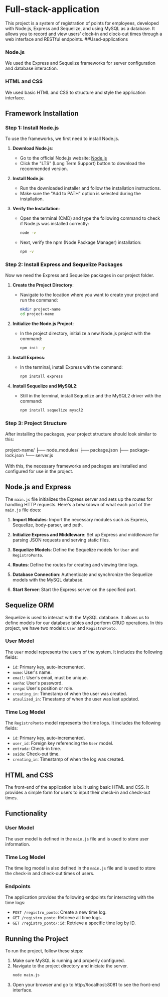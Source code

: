 # Full-stack-application
This project is a system of registration of points for employees, developed with Node.js, Express and Sequelize, and using MySQL as a database. It allows you to record and view users' clock-in and clock-out times through a web interface and RESTful endpoints.
##Used-applications
### Node.js
We used the Express and Sequelize frameworks for server configuration and database interaction.

### HTML and CSS
We used basic HTML and CSS to structure and style the application interface.
</br>

## Framework Installation

### Step 1: Install Node.js

To use the frameworks, we first need to install Node.js.

1. **Download Node.js**:
   - Go to the official Node.js website: [Node.js](https://nodejs.org/)
   - Click the "LTS" (Long Term Support) button to download the recommended version.

2. **Install Node.js**:
   - Run the downloaded installer and follow the installation instructions.
   - Make sure the "Add to PATH" option is selected during the installation.

3. **Verify the Installation**:
   - Open the terminal (CMD) and type the following command to check if Node.js was installed correctly:
     ```sh
     node -v
     ```
   - Next, verify the npm (Node Package Manager) installation:
     ```sh
     npm -v
     ```

### Step 2: Install Express and Sequelize Packages

Now we need the Express and Sequelize packages in our project folder.

1. **Create the Project Directory**:
   - Navigate to the location where you want to create your project and run the command:
     ```sh
     mkdir project-name
     cd project-name
     ```

2. **Initialize the Node.js Project**:
   - In the project directory, initialize a new Node.js project with the command:
     ```sh
     npm init -y
     ```

3. **Install Express**:
   - In the terminal, install Express with the command:
     ```sh
     npm install express
     ```

4. **Install Sequelize and MySQL2**:
   - Still in the terminal, install Sequelize and the MySQL2 driver with the command:
     ```sh
     npm install sequelize mysql2
     ```

### Step 3: Project Structure

After installing the packages, your project structure should look similar to this:
</br>
</br>
project-name/
├── node_modules/
├── package.json
├── package-lock.json
└── server.js
</br>
</br>
With this, the necessary frameworks and packages are installed and configured for use in the project.


## Node.js and Express

The `main.js` file initializes the Express server and sets up the routes for handling HTTP requests. Here's a breakdown of what each part of the `main.js` file does:

1. **Import Modules**: Import the necessary modules such as Express, Sequelize, body-parser, and path.

2. **Initialize Express and Middleware**: Set up Express and middleware for parsing JSON requests and serving static files.

3. **Sequelize Models**: Define the Sequelize models for `User` and `RegistroPonto`.

4. **Routes**: Define the routes for creating and viewing time logs.

5. **Database Connection**: Authenticate and synchronize the Sequelize models with the MySQL database.

6. **Start Server**: Start the Express server on the specified port.

## Sequelize ORM

Sequelize is used to interact with the MySQL database. It allows us to define models for our database tables and perform CRUD operations. In this project, we have two models: `User` and `RegistroPonto`.

### User Model

The `User` model represents the users of the system. It includes the following fields:

- `id`: Primary key, auto-incremented.
- `nome`: User's name.
- `email`: User's email, must be unique.
- `senha`: User's password.
- `cargo`: User's position or role.
- `creating_in`: Timestamp of when the user was created.
- `ataulized_in`: Timestamp of when the user was last updated.

### Time Log Model

The `RegistroPonto` model represents the time logs. It includes the following fields:

- `id`: Primary key, auto-incremented.
- `user_id`: Foreign key referencing the `User` model.
- `entrada`: Check-in time.
- `saída`: Check-out time.
- `creating_in`: Timestamp of when the log was created.

## HTML and CSS

The front-end of the application is built using basic HTML and CSS. It provides a simple form for users to input their check-in and check-out times.

## Functionality

### User Model

The user model is defined in the `main.js` file and is used to store user information.

### Time Log Model

The time log model is also defined in the `main.js` file and is used to store the check-in and check-out times of users.

### Endpoints

The application provides the following endpoints for interacting with the time logs:

- `POST /registro_ponto`: Create a new time log.
- `GET /registro_ponto`: Retrieve all time logs.
- `GET /registro_ponto/:id`: Retrieve a specific time log by ID.

## Running the Project

To run the project, follow these steps:

1. Make sure MySQL is running and properly configured.
2. Navigate to the project directory and iniciate the server.
   ```sh
   node main.js
    ```
3. Open your browser and go to http://localhost:8081 to see the front-end interface.
